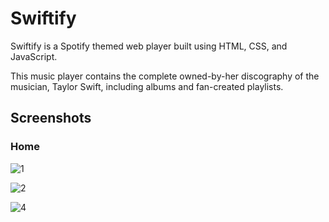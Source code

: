 # Swiftify
<p>Swiftify is a Spotify themed web player built using HTML, CSS, and JavaScript. 
  
This music player contains the complete owned-by-her discography of the musician, Taylor Swift, including albums and fan-created playlists. </p>

## Screenshots
### Home
![1](https://github.com/tanya21ag/web-player/assets/127618645/4076f0ba-dc4d-4932-8bc3-74b122651866)

![2](https://github.com/tanya21ag/web-player/assets/127618645/1a9d7cd6-c19c-4d6b-a57b-e8a46bc66abb)

![4](https://github.com/tanya21ag/web-player/assets/127618645/00696804-6954-43ec-bf02-67068f3c602b)

